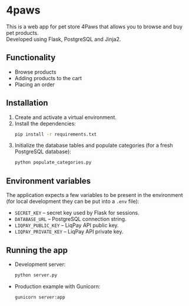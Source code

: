 # 4paws 

This is a web app for pet store 4Paws that allows you to browse and buy pet products.  
Developed using Flask, PostgreSQL and Jinja2.

## Functionality
- Browse products
- Adding products to the cart
- Placing an order

## Installation
1. Create and activate a virtual environment.
2. Install the dependencies:
   ```bash
   pip install -r requirements.txt
   ```
3. Initialize the database tables and populate categories (for a fresh
   PostgreSQL database):
   ```bash
   python populate_categories.py
   ```

## Environment variables
The application expects a few variables to be present in the environment (for
local development they can be put into a `.env` file):

- `SECRET_KEY` – secret key used by Flask for sessions.
- `DATABASE_URL` – PostgreSQL connection string.
- `LIQPAY_PUBLIC_KEY` – LiqPay API public key.
- `LIQPAY_PRIVATE_KEY` – LiqPay API private key.

## Running the app
- Development server:
  ```bash
  python server.py
  ```
- Production example with Gunicorn:
  ```bash
  gunicorn server:app
  ```

